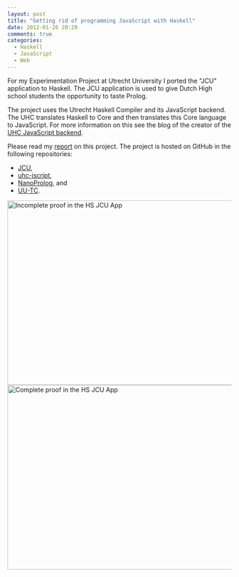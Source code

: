 ```yaml
---
layout: post
title: "Getting rid of programming JavaScript with Haskell"
date: 2012-01-26 20:29
comments: true
categories: 
  - Haskell
  - JavaScript
  - Web
---
```


For my Experimentation Project at Utrecht University I ported the "JCU"
application to Haskell. The JCU application is used to give Dutch High school
students the opportunity to taste Prolog.

The project uses the Utrecht Haskell Compiler and its JavaScript backend. The UHC
translates Haskell to Core and then translates this Core language to JavaScript.
For more information on this see the blog of the creator of the 
[UHC JavaScript backend](http://utrechthaskellcompiler.wordpress.com/2010/10/18/haskell-to-javascript-backend/).

Please read my [report](/downloads/report-on-getting-rid-of-js.pdf) on this
project. The project is hosted on GitHub in the following repositories:

* [JCU](https://github.com/spockz/JCU),
* [uhc-jscript](https://github.com/spockz/uhc-jscript),
* [NanoProlog](https://github.com/spockz/NanoProlog), and
* [UU-TC](http://hackage.haskell.org/package/uu-tc).

<a href="http://www.flickr.com/photos/spockz/6767517435/" title="Incomplete proof in the HS JCU App by Alessandro Vermeulen, on Flickr"><img src="http://farm8.staticflickr.com/7025/6767517435_b075d1c686_z.jpg" width="640" height="414" alt="Incomplete proof in the HS JCU App"></a>
<a href="http://www.flickr.com/photos/spockz/6767517241/" title="Complete proof in the HS JCU App by Alessandro Vermeulen, on Flickr"><img src="http://farm8.staticflickr.com/7155/6767517241_eacd8ec0ed_z.jpg" width="640" height="414" alt="Complete proof in the HS JCU App"></a>